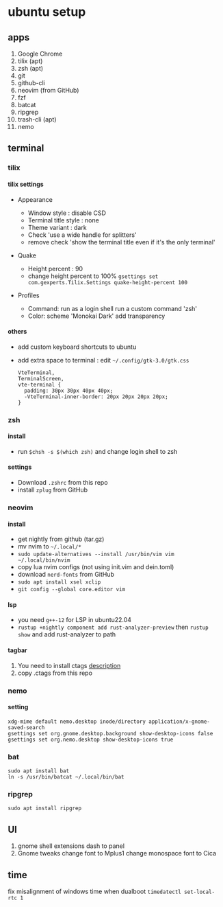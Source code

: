 # ubuntu setup

## apps
1. Google Chrome
1. tilix (apt)
1. zsh (apt)
1. git
1. github-cli
1. neovim (from GitHub)
1. fzf
1. batcat
1. ripgrep
1. trash-cli (apt)
1. nemo

## terminal
### tilix
#### tilix settings
- Appearance
  - Window style : disable CSD
  - Terminal title style : none
  - Theme variant : dark
  - Check 'use a wide handle for splitters'
  - remove check 'show the terminal title even if it's the only terminal'
- Quake
  - Height percent : 90
  - change height percent to 100% `gsettings set com.gexperts.Tilix.Settings quake-height-percent 100`

- Profiles
  - Command: run as a login shell
          run a custom command 'zsh'
  - Color: scheme 'Monokai Dark'
          add transparency
#### others
- add custom keyboard shortcuts to ubuntu
- add extra space to terminal : edit `~/.config/gtk-3.0/gtk.css`

    ```
    VteTerminal,
    TerminalScreen,
    vte-terminal {
      padding: 30px 30px 40px 40px;
      -VteTerminal-inner-border: 20px 20px 20px 20px;
    }
    ```

### zsh
#### install
- run `$chsh -s $(which zsh)` and change login shell to zsh
#### settings
- Download `.zshrc` from this repo
- install `zplug` from GitHub

### neovim
#### install
- get nightly from github (tar.gz)
- mv nvim to `~/.local/*`
- `sudo update-alternatives --install /usr/bin/vim vim ~/.local/bin/nvim`
- copy lua nvim configs (not using init.vim and dein.toml)
- download `nerd-fonts` from GitHub
- `sudo apt install xsel xclip`
- `git config --global core.editor vim`

#### lsp
- you need `g++-12` for LSP in ubuntu22.04
- `rustup +nightly component add rust-analyzer-preview` then `rustup show` and add rust-analyzer to path

#### tagbar
1. You need to install ctags [description](https://docs.ctags.io/en/latest/autotools.html#gnu-linux-distributions)
2. copy .ctags from this repo

### nemo
#### setting
```
xdg-mime default nemo.desktop inode/directory application/x-gnome-saved-search
gsettings set org.gnome.desktop.background show-desktop-icons false
gsettings set org.nemo.desktop show-desktop-icons true
```
### bat
```
sudo apt install bat
ln -s /usr/bin/batcat ~/.local/bin/bat
```

### ripgrep
```
sudo apt install ripgrep
```

## UI
1. gnome shell extensions
  dash to panel
2. Gnome tweaks
  change font to Mplus1
  change monospace font to Cica

## time
fix misalignment of windows time when dualboot
`timedatectl set-local-rtc 1`
